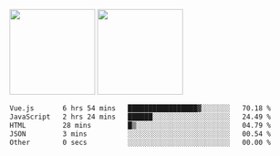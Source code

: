 <img src="https://github-readme-stats.vercel.app/api?username=Dream4ever&count_private=true&show_icons=true&theme=tokyonight" height="150" /> <img src="https://github-readme-stats.vercel.app/api/top-langs/?username=Dream4ever&count_private=true&show_icons=true&theme=tokyonight&langs_count=5&layout=compact" height="150" />

<!--START_SECTION:waka-->

```txt
Vue.js       6 hrs 54 mins   █████████████████▓░░░░░░░   70.18 %
JavaScript   2 hrs 24 mins   ██████░░░░░░░░░░░░░░░░░░░   24.49 %
HTML         28 mins         █▒░░░░░░░░░░░░░░░░░░░░░░░   04.79 %
JSON         3 mins          ░░░░░░░░░░░░░░░░░░░░░░░░░   00.54 %
Other        0 secs          ░░░░░░░░░░░░░░░░░░░░░░░░░   00.00 %
```

<!--END_SECTION:waka-->

